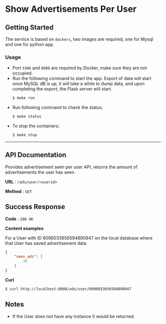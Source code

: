 # Show Advertisements Per User
## Getting Started
The service is based on `dockers`, two images are required,
one for Mysql and one for python app.

### Usage
- Port `3306` and `8080` are required by Docker, make sure they are not occupied.
- Run the following command to start the app. Export of data will start once
  MySQL dB is up, it will take a while to dump data,
  and upon completing the export, the Flask server will start.
     ```sh
     $ make run 
     ```
- Run following command to check the status.
     ```sh
     $ make status 
     ```
- To stop the containers:
     ```sh
     $ make stop 
     ```
---

## API Documentation

 Provides advertisement seen per user API,
 returns the amount of advertisements the user has seen.

 **URL** : `/ads/user/<userid>`

**Method** : `GET`
## Success Response

**Code** : `200 OK`

**Content examples**

For a User with ID 6096033656594890947 on the local database where that User has saved
advertisement data

```json
{
    "seen_ads": [
        38
    ]
}
```

**Curl**

```sh
$ curl http://localhost:8080/ads/user/6096033656594890947
```


## Notes

* If the User does not have any instance 0 would be returned.